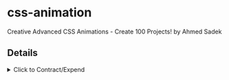 # css-animation

Creative Advanced CSS Animations - Create 100 Projects! by Ahmed Sadek

## Details

<details>
  <summary>Click to Contract/Expend</summary>

### 5. what properties can be transitioned ?

[MDN - Animatable CSS properties](https://developer.mozilla.org/en-US/docs/Web/CSS/CSS_animated_properties)

### 9. CSS rotate function

```css
img:hover {
  transform: rotate(1turn); /* 360deg */
  transform: rotate(-0.5turn); /* -180deg */
  transform: rotate(200grad); /* 180deg */
}
```

### 11. transform origin

```css
a {
  transform-origin: 20% 80%;
}
```

### 27. creative button hover effect

```css
a {
  mix-blend-mode: multiply;
  transform: perspective(1000px) rotateX(75deg);
}
```

### 67. creative layered card hover effect

```css
img {
  object-fit: cover;
}
```

```css
div {
  animation-fill-mode: both; /* none | forwards | backwords | both */
}
```

</details>
